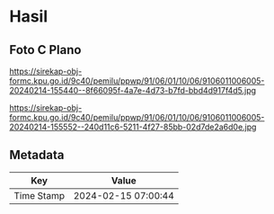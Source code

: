 # Hasil

## Foto C Plano

https://sirekap-obj-formc.kpu.go.id/9c40/pemilu/ppwp/91/06/01/10/06/9106011006005-20240214-155440--8f66095f-4a7e-4d73-b7fd-bbd4d917f4d5.jpg

https://sirekap-obj-formc.kpu.go.id/9c40/pemilu/ppwp/91/06/01/10/06/9106011006005-20240214-155552--240d11c6-5211-4f27-85bb-02d7de2a6d0e.jpg


## Metadata

| Key        | Value               |
| ---------- | ------------------- |
| Time Stamp | 2024-02-15 07:00:44 |



